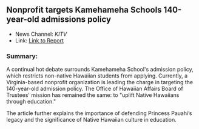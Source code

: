 ## Nonprofit targets Kamehameha Schools 140-year-old admissions policy

- News Channel: _KITV_
- Link: [Link to Report](https://www.kitv.com/news/nonprofit-targets-kamehameha-schools-140-year-old-admissions-policy/article_b449e83b-5765-47a4-b343-ffbb6a08968e.html)

### Summary:
A continual hot debate surrounds Kamehameha School's admission policy, which restricts non-native Hawaiian students from applying. Currently, a Virginia-based nonprofit organization is leading the charge in targeting the 140-year-old admission policy. The Office of Hawaiian Affairs Board of Trustees' mission has remained the same: to "uplift Native Hawaiians through education." 

The article further explains the importance of defending Princess Pauahi’s legacy and the significance of Native Hawaiian culture in education.
